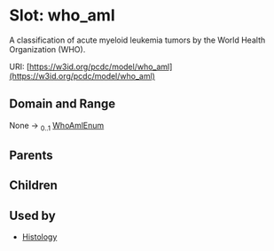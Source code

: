 
# Slot: who_aml


A classification of acute myeloid leukemia tumors by the World Health Organization (WHO).

URI: [https://w3id.org/pcdc/model/who_aml](https://w3id.org/pcdc/model/who_aml)


## Domain and Range

None &#8594;  <sub>0..1</sub> [WhoAmlEnum](WhoAmlEnum.md)

## Parents


## Children


## Used by

 * [Histology](Histology.md)
